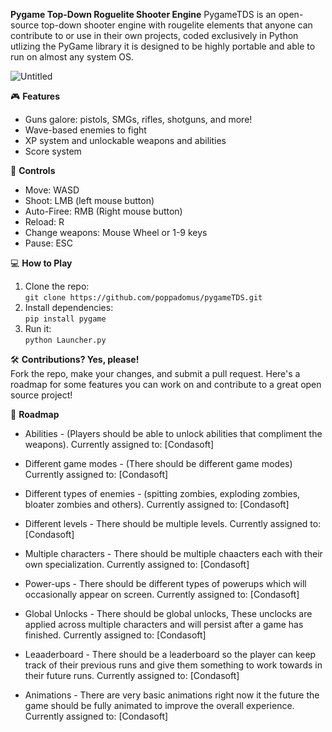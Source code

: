 **Pygame Top-Down Roguelite Shooter Engine** 
PygameTDS is an open-source top-down shooter engine with rougelite elements that anyone can contribute to or use in their own projects, coded exclusively in Python utlizing the PyGame library it is designed to be highly portable and able to run on almost any system OS. 

![Untitled](https://github.com/user-attachments/assets/7a3f99c2-c4f7-4e42-8f72-447af5a1e8a8)

🎮 **Features**  
- Guns galore: pistols, SMGs, rifles, shotguns, and more!  
- Wave-based enemies to fight
- XP system and unlockable weapons and abilities
- Score system

👾 **Controls**  
- Move: WASD
- Shoot: LMB (left mouse button)
- Auto-Firee: RMB (Right mouse button)
- Reload: R
- Change weapons: Mouse Wheel or 1-9 keys
- Pause: ESC

💻 **How to Play**  
1. Clone the repo:  
   `git clone https://github.com/poppadomus/pygameTDS.git`  
2. Install dependencies:  
   `pip install pygame`  
3. Run it:  
   `python Launcher.py`  

🛠 **Contributions? Yes, please!**  
Fork the repo, make your changes, and submit a pull request. Here's a roadmap for some features you can work on and contribute to a great open source project!

👾 **Roadmap**

- Abilities - (Players should be able to unlock abilities that compliment the weapons). Currently assigned to: [Condasoft]

- Different game modes - (There should be different game modes) Currently assigned to: [Condasoft]

- Different types of enemies - (spitting zombies, exploding zombies, bloater zombies and others). Currently assigned to: [Condasoft]

- Different levels - There should be multiple levels. Currently assigned to: [Condasoft]

- Multiple characters - There should be multiple chaacters each with their own specialization. Currently assigned to: [Condasoft]

- Power-ups - There should be different types of powerups which will occasionally appear on screen. Currently assigned to: [Condasoft]

- Global Unlocks - There should be global unlocks, These unclocks are applied across multiple characters and will persist after a game has finished. Currently assigned to: [Condasoft]

- Leaaderboard - There should be a leaderboard so the player can keep track of their previous runs and give them something to work towards in their future runs. Currently assigned to: [Condasoft]

- Animations - There are very basic animations right now it the future the game should be fully animated to improve the overall experience. Currently assigned to: [Condasoft]

